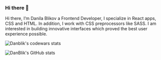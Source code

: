 ### Hi there 👋 
Hi there, I’m Danila Blikov a Frontend Developer, I specialize in React apps, CSS and HTML. In addition, I work with CSS preprocessors like SASS. I am interested in building innovative interfaces which proved the best user experience possible.

![Danblik's codewars stats](https://www.codewars.com/users/DanBlik/badges/large)

![DanBlik's GitHub stats](https://github-readme-stats.vercel.app/api?username=danblik&count_private=true)


<!--
**DanBlik/DanBlik** is a ✨ _special_ ✨ repository because its `README.md` (this file) appears on your GitHub profile.

Here are some ideas to get you started:

- 🔭 I’m currently working on ...
- 🌱 I’m currently learning ...
- 👯 I’m looking to collaborate on ...
- 🤔 I’m looking for help with ...
- 💬 Ask me about ...
- 📫 How to reach me: ...
- 😄 Pronouns: ...
- ⚡ Fun fact: ...
-->
